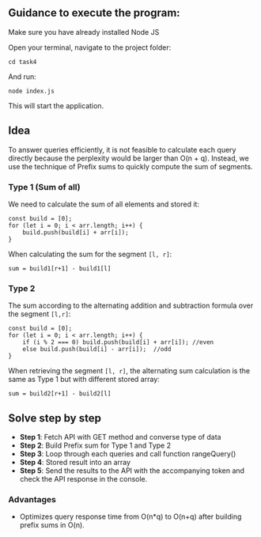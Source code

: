 ## Guidance to execute the program:

Make sure you have already installed Node JS

Open your terminal, navigate to the project folder:

    cd task4

And run:

    node index.js

This will start the application.

## Idea

To answer queries efficiently, it is not feasible to calculate each query directly because the perplexity would be larger than O(n + q). Instead, we use the technique of Prefix sums to quickly compute the sum of segments.

### Type 1 (Sum of all)

We need to calculate the sum of all elements and stored it:

    const build = [0];
    for (let i = 0; i < arr.length; i++) {
        build.push(build[i] + arr[i]);
    }

When calculating the sum for the segment `[l, r]`:

    sum = build1[r+1] - build1[l]

### Type 2

The sum according to the alternating addition and subtraction formula over the segment `[l,r]`:

    const build = [0];
    for (let i = 0; i < arr.length; i++) {
        if (i % 2 === 0) build.push(build[i] + arr[i]); //even
        else build.push(build[i] - arr[i]);  //odd
    }

When retrieving the segment `[l, r]`, the alternating sum calculation is the same as Type 1 but with different stored array:

    sum = build2[r+1] - build2[l]

## Solve step by step

- **Step 1**: Fetch API with GET method and converse type of data
- **Step 2**: Build Prefix sum for Type 1 and Type 2
- **Step 3**: Loop through each queries and call function rangeQuery()
- **Step 4**: Stored result into an array
- **Step 5**: Send the results to the API with the accompanying token and check the API response in the console.

### Advantages

- Optimizes query response time from O(n*q) to O(n+q) after building prefix sums in O(n).
